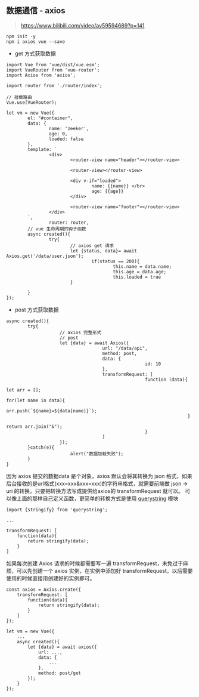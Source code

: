 ## 数据通信 - axios

> https://www.bilibili.com/video/av59594689?p=141

```
npm init -y
npm i axios vue --save
```

- get 方式获取数据

```
import Vue from 'vue/dist/vue.esm';
import VueRouter from 'vue-router';
import Axios from 'axios';

import router from './router/index';

// 挂载路由
Vue.use(VueRouter);

let vm = new Vue({
        el: "#container",
        data: {
                name: 'zeeker',
                age: 0,
                loaded: false
        },
        template: `
                <div>
                        <router-view name="header"></router-view>

                        <router-view></router-view>

                        <div v-if="loaded">
                                name: {{name}} </br>
                                age: {{age}}
                        </div>

                        <router-view name="footer"></router-view>
                </div>
        `,
				router: router,
        // vue 生命周期的钩子函数
        async created(){
                try{
                        // axios get 请求
                        let {status, data}= await Axios.get('/data/user.json');
                                if(status == 200){
                                        this.name = data.name;
                                        this.age = data.age;
                                        this.loaded = true
                        }
  
        }
});
```

- post 方式获取数据

```
async created(){
		try{
					// axios 完整形式
					// post
					let {data} = await Axios({
									url: "/data/api",
									method: post,
									data: {
													id: 10
									},
									transformRequest: [
													function (data){
																	let arr = [];
																	for(let name in data){
																					arr.push(`${name}=${data[name]}`);
																	}
																	return arr.join("&");
													}
									]
					});
		}catch(e){
						alert("数据加载失败");
		}
}
```

因为 axios 提交的数据data 是个对象，axios 默认会将其转换为 json 格式，如果后台接收的是url格式(xxx=xxx&xxx=xxx)的字符串格式，就需要前端做 json -> uri  的转换，只要把转换方法写成提供给axios的 transformRequest 就可以。
可以像上面的那样自己定义函数，更简单的转换方式是使用 [querystring](../../nodejs/module/06.querystring.md) 模块

```
import {stringify} from 'querystring';

...

transformRequest: [
	function(data){
		return stringify(data);
	}
]
```

如果每次创建 Axios 请求的时候都需要写一遍 transformRequest，未免过于麻烦，可以先创建一个 axios 实例，在实例中添加好 transformRequest，以后需要使用的时候直接用创建好的实例即可。

```
const axios = Axios.create({
	transformRequest: [
		function(data){
			return stringify(data);
		}
	]
});

let vm = new Vue({
	...
	async created(){
		let {data} = await axios({
			url: ...,
			data: {
				...
			},
			method: post/get
		});
	}
});
```
